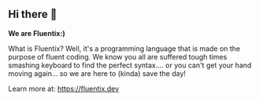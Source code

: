 ## Hi there 👋


**We are Fluentix:)**

What is Fluentix? Well, it's a programming language that is made on the purpose of fluent coding. We know you all are suffered tough times smashing keyboard to find the perfect syntax.... or you can't get your hand moving again... so we are here to (kinda) save the day! 

Learn more at: https://fluentix.dev
